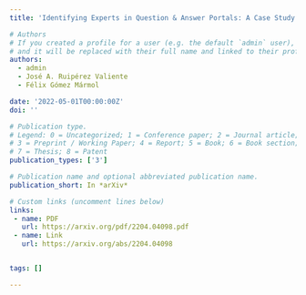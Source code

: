 ```yaml
---
title: 'Identifying Experts in Question & Answer Portals: A Case Study on Data Science Competencies in Reddit'

# Authors
# If you created a profile for a user (e.g. the default `admin` user), write the username (folder name) here
# and it will be replaced with their full name and linked to their profile.
authors:
  - admin
  - José A. Ruipérez Valiente
  - Félix Gómez Mármol

date: '2022-05-01T00:00:00Z'
doi: ''

# Publication type.
# Legend: 0 = Uncategorized; 1 = Conference paper; 2 = Journal article;
# 3 = Preprint / Working Paper; 4 = Report; 5 = Book; 6 = Book section;
# 7 = Thesis; 8 = Patent
publication_types: ['3']

# Publication name and optional abbreviated publication name.
publication_short: In *arXiv*

# Custom links (uncomment lines below)
links:
 - name: PDF
   url: https://arxiv.org/pdf/2204.04098.pdf
 - name: Link
   url: https://arxiv.org/abs/2204.04098


tags: []

---
```

